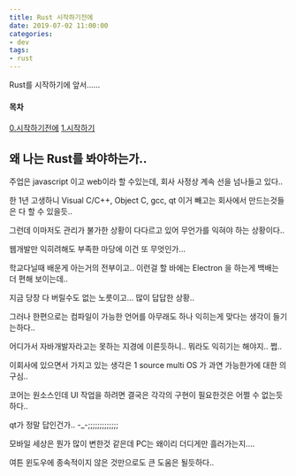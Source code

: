 ```yaml
---
title: Rust 시작하기전에
date: 2019-07-02 11:00:00
categories:
- dev
tags:
- rust
---
```


Rust를 시작하기에 앞서......

<!-- more -->

#### 목차
[0.시작하기전에](../rust-start/)
[1.시작하기](.)

## 왜 나는 Rust를 봐야하는가..

주업은 javascript 이고 web이라 할 수있는데, 회사 사정상 계속 선을 넘나들고 있다..

한 1년 고생하니 Visual C/C++, Object C, gcc, qt 이거 빼고는 회사에서 만드는것들은 다 할 수 있을듯..

그런데 이마저도 관리가 불가한 상황이 다다르고 있어 무언가를 익혀야 하는 상황이다..

웹개발만 익히려해도 부족한 마당에 이건 또 무엇인가...

학교다닐때 배운게 아는거의 전부이고.. 이런걸 할 바에는 Electron 을 하는게 백배는 더 편해 보이는데..

지금 당장 다 버릴수도 없는 노릇이고... 많이 답답한 상황..

그러나 한편으로는 컴파일이 가능한 언어를 아무래도 하나 익히는게 맞다는 생각이 들기는하다..

어디가서 자바개발자라고는 못하는 지경에 이른듯하니.. 뭐라도 익히기는 해야지.. 쩝..


이회사에 있으면서 가지고 있는 생각은 1 source multi OS 가 과연 가능한가에 대한 의구심..

코어는 원소스인데 UI 작업을 하려면 결국은 각각의 구현이 필요한것은 어쩔 수 없는듯하다..

qt가 정말 답인건가.. -_-;;;;;;;;;;;;;

모바일 세상은 뭔가 많이 변한것 같은데 PC는 왜이리 더디게만 흘러가는지....

여튼 윈도우에 종속적이지 않은 것만으로도 큰 도움은 될듯하다..


<!-- reference: https://rinthel.github.io/rust-lang-book-ko/ch01-02-hello-world.html

sample: https://github.com/bonomk2/rust-sample -->

